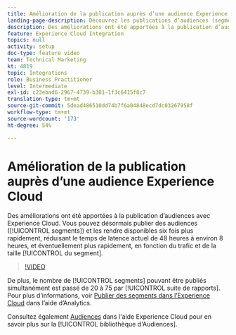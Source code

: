 ```yaml
---
title: Amélioration de la publication auprès d’une audience Experience Cloud
landing-page-description: Découvrez les publications d’audiences (segments) et rendez-les disponibles plus rapidement que jamais.
description: Des améliorations ont été apportées à la publication d’audiences avec Experience Cloud. Vous pouvez désormais publier des audiences (segments) et les rendre disponibles six fois plus rapidement, faisant ainsi passer le temps de latence de 48 heures à environ 8 heures, voire plus court encore en fonction du trafic et de la taille du segment.
feature: Experience Cloud Integration
topics: null
activity: setup
doc-type: feature video
team: Technical Marketing
kt: 4819
topic: Integrations
role: Business Practitioner
level: Intermediate
exl-id: c23ebad6-2967-4739-b381-1f3c6415f8c7
translation-type: tm+mt
source-git-commit: 5dead486510dd74b7f6a04848ecd7dc03267958f
workflow-type: tm+mt
source-wordcount: '173'
ht-degree: 54%

---
```


# Amélioration de la publication auprès d’une audience Experience Cloud

Des améliorations ont été apportées à la publication d’audiences avec Experience Cloud. Vous pouvez désormais publier des audiences ([!UICONTROL segments]) et les rendre disponibles six fois plus rapidement, réduisant le temps de latence actuel de 48 heures à environ 8 heures, et éventuellement plus rapidement, en fonction du trafic et de la taille [!UICONTROL du segment].

>[!VIDEO](https://video.tv.adobe.com/v/32842/?quality=12)

De plus, le nombre de [!UICONTROL segments] pouvant être publiés simultanément est passé de 20 à 75 par [!UICONTROL suite de rapports].
Pour plus d’informations, voir [Publier des segments dans l’Experience Cloud](https://docs.adobe.com/content/help/fr-FR/analytics/components/segmentation/segmentation-workflow/seg-publish.html) dans l’aide d’Analytics.

Consultez également [Audiences](https://docs.adobe.com/content/help/fr-FR/core-services/interface/audiences/audience-library.html) dans l&#39;aide Experience Cloud pour en savoir plus sur la [!UICONTROL bibliothèque d&#39;Audiences].
